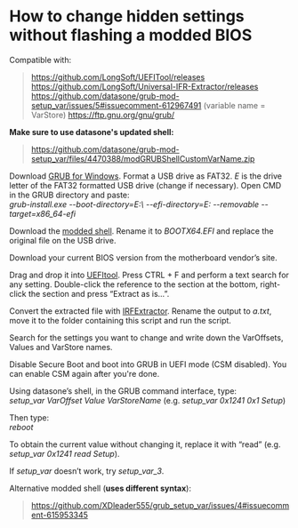 # How to change hidden settings without flashing a modded BIOS
Compatible with:
> https://github.com/LongSoft/UEFITool/releases
> https://github.com/LongSoft/Universal-IFR-Extractor/releases
> https://github.com/datasone/grub-mod-setup_var/issues/5#issuecomment-612967491 (variable name = VarStore)
> https://ftp.gnu.org/gnu/grub/

**Make sure to use datasone's updated shell:**
> https://github.com/datasone/grub-mod-setup_var/files/4470388/modGRUBShellCustomVarName.zip

Download [GRUB for Windows](https://ftp.gnu.org/gnu/grub/). Format a USB drive as FAT32. *E* is the drive letter of the FAT32 formatted USB drive (change if necessary). Open CMD in the GRUB directory and paste:  
*grub-install.exe --boot-directory=E:\ --efi-directory=E: --removable --target=x86_64-efi*

Download the [modded shell](https://github.com/datasone/grub-mod-setup_var/files/4470388/modGRUBShellCustomVarName.zip). Rename it to *BOOTX64.EFI* and replace the original file on the USB drive.

Download your current BIOS version from the motherboard vendor’s site.

Drag and drop it into [UEFItool](https://github.com/LongSoft/UEFITool/releases). Press CTRL + F and perform a text search for any setting. Double-click the reference to the section at the bottom, right-click the section and press “Extract as is...”.

Convert the extracted file with [IRFExtractor](https://github.com/LongSoft/Universal-IFR-Extractor/releases). Rename the output to *a.txt*, move it to the folder containing this script and run the script.

Search for the settings you want to change and write down the VarOffsets, Values and VarStore names.

Disable Secure Boot and boot into GRUB in UEFI mode (CSM disabled). You can enable CSM again after you're done.

Using datasone’s shell, in the GRUB command interface, type:  
*setup_var VarOffset Value VarStoreName* (e.g. *setup_var 0x1241 0x1 Setup*)

Then type:  
*reboot*

To obtain the current value without changing it, replace it with “read” (e.g. *setup_var 0x1241 read Setup*).

If *setup_var* doesn’t work, try *setup_var_3*.

Alternative modded shell (**uses different syntax**):
> https://github.com/XDleader555/grub_setup_var/issues/4#issuecomment-615953345
